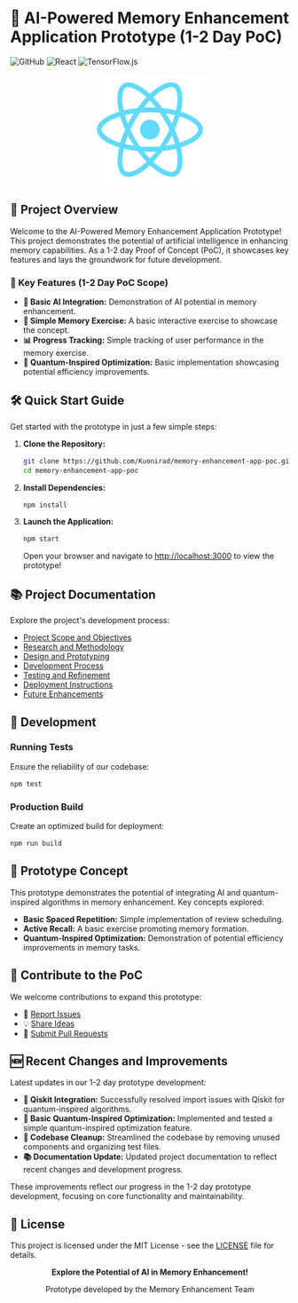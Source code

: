 #  🧠 AI-Powered Memory Enhancement Application Prototype (1-2 Day PoC)

![GitHub](https://img.shields.io/github/license/Kuonirad/memory-enhancement-app-poc)
![React](https://img.shields.io/badge/React-17.0.2-blue?logo=react)
![TensorFlow.js](https://img.shields.io/badge/TensorFlow.js-3.9.0-orange?logo=tensorflow)

<p align="center">
  <img src="https://raw.githubusercontent.com/Kuonirad/memory-enhancement-app-poc/main/public/logo512.png" alt="Memory Enhancement App Logo" width="200"/>
</p>

## 🚀 Project Overview

Welcome to the AI-Powered Memory Enhancement Application Prototype! This project demonstrates the potential of artificial intelligence in enhancing memory capabilities. As a 1-2 day Proof of Concept (PoC), it showcases key features and lays the groundwork for future development.

### 🌟 Key Features (1-2 Day PoC Scope)

- **🤖 Basic AI Integration:** Demonstration of AI potential in memory enhancement.
- **🧠 Simple Memory Exercise:** A basic interactive exercise to showcase the concept.
- **📊 Progress Tracking:** Simple tracking of user performance in the memory exercise.
- **🔮 Quantum-Inspired Optimization:** Basic implementation showcasing potential efficiency improvements.

## 🛠️ Quick Start Guide

Get started with the prototype in just a few simple steps:

1. **Clone the Repository:**
   ```bash
   git clone https://github.com/Kuonirad/memory-enhancement-app-poc.git
   cd memory-enhancement-app-poc
   ```

2. **Install Dependencies:**
   ```bash
   npm install
   ```

3. **Launch the Application:**
   ```bash
   npm start
   ```
   Open your browser and navigate to [http://localhost:3000](http://localhost:3000) to view the prototype!

## 📚 Project Documentation

Explore the project's development process:

- [Project Scope and Objectives](docs/planning/project_scope.md)
- [Research and Methodology](docs/planning/rapid_research.md)
- [Design and Prototyping](docs/design/prototype.md)
- [Development Process](docs/development/process.md)
- [Testing and Refinement](docs/testing/refinement.md)
- [Deployment Instructions](docs/deployment/instructions.md)
- [Future Enhancements](docs/revolutionary_enhancements.md)

## 🧪 Development

### Running Tests
Ensure the reliability of our codebase:
```bash
npm test
```

### Production Build
Create an optimized build for deployment:
```bash
npm run build
```

## 🔬 Prototype Concept

This prototype demonstrates the potential of integrating AI and quantum-inspired algorithms in memory enhancement. Key concepts explored:

- **Basic Spaced Repetition:** Simple implementation of review scheduling.
- **Active Recall:** A basic exercise promoting memory formation.
- **Quantum-Inspired Optimization:** Demonstration of potential efficiency improvements in memory tasks.

## 🤝 Contribute to the PoC

We welcome contributions to expand this prototype:

- 📢 [Report Issues](https://github.com/Kuonirad/memory-enhancement-app-poc/issues)
- 💡 [Share Ideas](https://github.com/Kuonirad/memory-enhancement-app-poc/discussions)
- 🔧 [Submit Pull Requests](https://github.com/Kuonirad/memory-enhancement-app-poc/pulls)

##  🆕 Recent Changes and Improvements

Latest updates in our 1-2 day prototype development:

- **🔧 Qiskit Integration:** Successfully resolved import issues with Qiskit for quantum-inspired algorithms.
- **🚀 Basic Quantum-Inspired Optimization:** Implemented and tested a simple quantum-inspired optimization feature.
- **🧹 Codebase Cleanup:** Streamlined the codebase by removing unused components and organizing test files.
- **📚 Documentation Update:** Updated project documentation to reflect recent changes and development progress.

These improvements reflect our progress in the 1-2 day prototype development, focusing on core functionality and maintainability.

## 📜 License

This project is licensed under the MIT License - see the [LICENSE](LICENSE) file for details.

<p align="center">
  <strong>Explore the Potential of AI in Memory Enhancement!</strong>
</p>

<p align="center">
  Prototype developed by the Memory Enhancement Team
</p>
